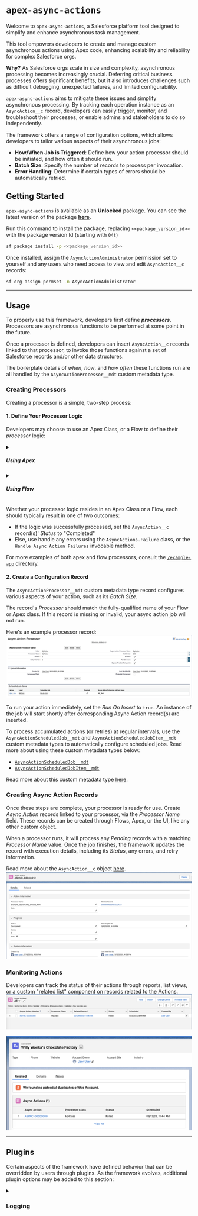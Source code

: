 # `apex-async-actions`

Welcome to `apex-async-actions`, a Salesforce platform tool designed to simplify and enhance asynchronous task management.

This tool empowers developers to create and manage custom asynchronous actions using Apex code, enhancing scalability and reliability for complex Salesforce orgs.

**Why?** As Salesforce orgs scale in size and complexity, asynchronous processing becomes increasingly crucial. Deferring critical business processes offers significant benefits, but it also introduces challenges such as difficult debugging, unexpected failures, and limited configurability.

`apex-async-actions` aims to mitigate these issues and simplify asynchronous processing. By tracking each operation instance as an `AsyncAction__c` record, developers can easily trigger, monitor, and troubleshoot their processes, or enable admins and stakeholders to do so independently.

The framework offers a range of configuration options, which allows developers to tailor various aspects of their asynchronous jobs:

-   **How/When Job is Triggered**: Define how your action processor should be initiated, and how often it should run.
-   **Batch Size**: Specify the number of records to process per invocation.
-   **Error Handling**: Determine if certain types of errors should be automatically retried.

## **Getting Started**

`apex-async-actions` is available as an **Unlocked** package. You can see the latest version of the package [**here**](https://github.com/jasonsiders/apex-async-actions/releases/latest).

Run this command to install the package, replacing `<<package_version_id>>` with the package version Id (starting with `04t`)

```sh
sf package install -p <<package_version_id>>
```

Once installed, assign the `AsyncActionAdministrator` permission set to yourself and any users who need access to view and edit `AsyncAction__c` records:

```sh
sf org assign permset -n AsyncActionAdministrator
```

---

## **Usage**

To properly use this framework, developers first define **_processors_**. Processors are asynchronous functions to be performed at some point in the future.

Once a processor is defined, developers can insert `AsyncAction__c` records linked to that processor, to invoke those functions against a set of Salesforce records and/or other data structures.

The boilerplate details of _when_, _how_, and _how often_ these functions run are all handled by the `AsyncActionProcessor__mdt` custom metadata type.

### Creating Processors

Creating a processor is a simple, two-step process:

#### 1. Define Your Processor Logic

Developers may choose to use an Apex Class, or a Flow to define their _processor_ logic:

<details>
    <summary><h5>Using Apex</h5></summary>

Create an Apex Class that implements the `AsyncActions.Processor` interface.

The framework will dynamically instantiate your processor type using `Type.forName`. For this reason, the class must also have a publicly visible, 0-argument constructor.

Example:

```java
public class FooProcessor implements AsyncActions.Processor {
    public void process(AsyncActionProcessor__mdt settings, List<AsyncAction__c> actions) {
        // Create a Bar__c record for each Foo__c related to the given actions
        List<Bar__c> bars = new List<Bar__c>();
        for (AsyncAction__c action : actions) {
            Id fooId = (Id) action?.RelatedRecordId__c;
            Bar__c bar = new Bar__c(Foo__c = fooId);
            bars?.add(bar);
            // Mark the action as completed, assuming DML will succeed
            action.Status__c = AsyncActions.Status.COMPLETED.name();
        }
        // Attempt to insert the Bar__c records
        try {
            Database.insert(bars);
        } catch (Exception error) {
            // Failed to insert Bar__c records - mark the actions as failed
            new AsyncActions.Failure(settings)?.fail(actions, error);
        }
    }
}
```

Read more about the `AsyncActions.Processor` interface [here](/docs/ASYNCACTIONSPROCESSOR.md).

</details>

<details>
    <summary><h5>Using Flow</h5></summary>

Create a Flow to handle your processing logic. This flow should have the following inputs/outputs defined:

<table>
    <tr>
        <th>Input Name</th>
        <th>Data Type</th>
        <th>Available for Input</th>
        <th>Available for Output</th>
    </tr>
    <tr>
        <td><code>asyncAction</code></td>
        <td>Record (<code>AsyncAction__c</code>)</td>
        <td>Yes</td>
        <td>Yes</td>
    </tr>
    <tr>
        <td><code>settings</code></td>
        <td>Record (<code>AsyncActionProcessor__mdt</code>)</td>
        <td>Yes</td>
        <td>Optional</td>
    </tr>
</table>

Alternatively, you can clone the included [**Template Flow**](/force-app/main/default/flows/Template_Async_Action_Flow.flow-meta.xml), which conforms to this spec.

> **Note**: _Your flow can write logic specific to a single `AsyncAction__c` record. The framework uses Salesforce's [`Invocable.Actions`](https://developer.salesforce.com/docs/atlas.en-us.apexref.meta/apexref/apex_class_Invocable_Action.htm#apex_class_Invocable_Action) library to automatically bulkify the flows at runtime. This makes your async action flows safe, even when run against hundreds of `AsyncAction__c` records per batch._

Example:
![A Sample Async Actions Flow](/media/sample_flow.png)

</details>

Whether your processor logic resides in an Apex Class or a Flow, each should typically result in one of two outcomes:

-   If the logic was successfully processed, set the `AsyncAction__c` record(s)' _Status_ to "Completed"
-   Else, use handle any errors using the `AsyncActions.Failure` class, or the `Handle Async Action Failures` invocable method.

For more examples of both apex and flow processors, consult the [`/example-app`](/example-app/) directory.

#### 2. Create a Configuration Record

The `AsyncActionProcessor__mdt` custom metadata type record configures various aspects of your action, such as its _Batch Size_.

The record's _Processor_ should match the fully-qualified name of your Flow or Apex class. If this record is missing or invalid, your async action job will not run.

Here's an example processor record:
![An AsyncActionProcessor__mdt Record](/media/sample_processor_config.png)

To run your action immediately, set the _Run On Insert_ to `true`. An instance of the job will start shortly after corresponding Async Action record(s) are inserted.

To process accumulated actions (or retries) at regular intervals, use the `AsyncActionScheduledJob__mdt` and `AsyncActionScheduledJobItem__mdt` custom metadata types to automatically configure scheduled jobs. Read more about using these custom metadata types below:

-   [`AsyncActionScheduledJob__mdt`](/docs/SCHEDULEDJOBSETTINGS.md)
-   [`AsyncActionScheduledJobItem__mdt`](/docs/SCHEDULEDJOBITEMSETTINGS.md)

Read more about this custom metadata type [here](/docs/PROCESSORSETTINGS.md).

### Creating Async Action Records

Once these steps are complete, your processor is ready for use. Create _Async Action_ records linked to your processor, via the _Processor Name_ field. These records can be created through Flows, Apex, or the UI, like any other custom object.

When a processor runs, it will process any _Pending_ records with a matching _Processor Name_ value. Once the job finishes, the framework updates the record with execution details, including its _Status_, any errors, and retry information.

Read more about the `AsyncAction__c` object [here](/docs/ASYNCACTIONOBJECT.md).
![An AsyncAction__c record](/media/sample_async_action.png)

### Monitoring Actions

Developers can track the status of their actions through reports, list views, or a custom "related list" component on records related to the Actions.
![Async Action List View](/media/list_view.png)

![The Async Action Related List Component](/media/related_list.png)

---

## Plugins

Certain aspects of the framework have defined behavior that can be overridden by users through plugins. As the framework evolves, additional plugin options may be added to this section:

<details>
    <summary><h3>Logging</h3></summary>

By default, the framework outputs details about its operations to traditional Salesforce debug logs using `System.debug()` calls. To use a different logging mechanism, follow these steps:

#### 1. Create an Apex Class that implements `AsyncActionLogger.Adapter`

Your custom implementation will receive log messages from the framework and can be used to integrate with your preferred logging tool.

The `AsyncActionLogger.Adapter` interface requires the following two methods to be defined in your class:

```java
void log(System.LoggingLevel level, Object logMessage);
void save();
```

The `log` method is called by the framework to record various log messages. The `save` method is called by the framework at the end of a transaction to commit previously captured log messages to the database.

Here's a sample adapter that integrates with the [apex-logger](https://github.com/jasonsiders/apex-logger) framework:

```java
public class ApexLoggerAdapter implements AsyncActionLogger.Adapter {
    public void log(System.LoggingLevel level, Object msg) {
        new Logger()?.log(level, msg);
    }

    public void save() {
        new Logger()?.publish();
    }
}
```

#### 2. Set the `AsyncActionGlobalSetting__mdt.LoggerPlugin__c` field to the name of your Apex Class

If such a record does not exist, or if the specified _Logger Plugin_ does not implement the `AsyncActionLogger.Adapter` interface correctly, the framework will use the default logging mechanism instead.

Using the above example:
![An AsyncActionGlobalSetting__mdt Record](/media/sample_global_setting_record.png)

</summary>
